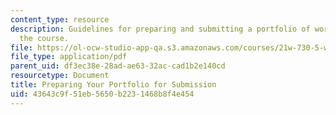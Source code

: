 ```yaml
---
content_type: resource
description: Guidelines for preparing and submitting a portfolio of work created for
  the course.
file: https://ol-ocw-studio-app-qa.s3.amazonaws.com/courses/21w-730-5-writing-on-contemporary-issues-culture-shock-writing-editing-and-publishing-in-cyberspace-fall-2008/43643c9f51eb5650b2231468b8f4e454_prfl_sbn_gdl.pdf
file_type: application/pdf
parent_uid: df3ec38e-28ad-ae63-32ac-cad1b2e140cd
resourcetype: Document
title: Preparing Your Portfolio for Submission
uid: 43643c9f-51eb-5650-b223-1468b8f4e454
---
```

